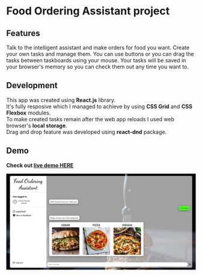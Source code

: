 # Food Ordering Assistant project
## Features
Talk to the intelligent assistant and make orders for food you want.
Create your own tasks and manage them. You can use buttons or you can drag the tasks between taskboards using your mouse. Your tasks will be saved in your browser's memory so you can check them out any time you want to.

## Development
This app was created using **React.js** library.<br>
It's fully resposive which I managed to achieve by using **CSS Grid** and **CSS Flexbox** modules.<br>
To make created tasks remain after the web app reloads I used web browser's **local storage**.<br>
Drag and drop feature was developed using **react-dnd** package.

## Demo
**Check out [live demo HERE](https://dariusznowak.github.io/kanban-board/)**

![alt text](https://github.com/dariusznowak/food-ordering-chatbot/blob/master/client/public/screenshots/food-ordering-chatbot%20main%20page.jpg)


